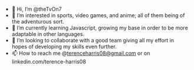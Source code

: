 - 👋 Hi, I’m @theTvOn7
- 👀 I’m interested in sports, video games, and anime; all of them being of the adventurous sort.
- 🌱 I’m currently learning Javascript, growing my base in order to be more adaptable in other languages.
- 💞️ I’m looking to collaborate with a good team giving all my effort in hopes of developing my skills even further.
- 📫 How to reach me @terenceharris08@gmail.com or on linkedin.com/terence-harris08

<!---
theTvOn7/theTvOn7 is a ✨ special ✨ repository because its `README.md` (this file) appears on your GitHub profile.
You can click the Preview link to take a look at your changes.
--->
